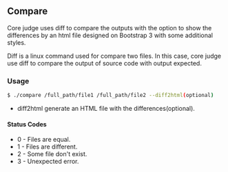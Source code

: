 ## Compare 

Core judge uses diff to compare the outputs with the option to show the differences by an html file designed on Bootstrap 3 with some additional styles.

Diff is a linux command used for compare two files. In this case, core judge use diff to compare the output of source code with output expected. 

### Usage

```sh
$ ./compare /full_path/file1 /full_path/file2 --diff2html(optional)
```
* diff2html generate an HTML file with the differences(optional).

#### Status Codes
* 0 - Files are equal.
* 1 - Files are different.
* 2 - Some file don't exist.
* 3 - Unexpected error.

